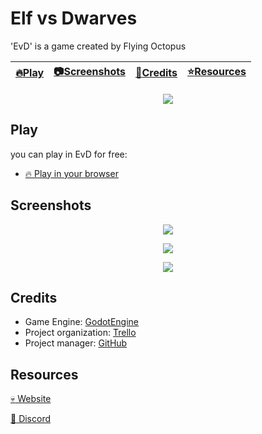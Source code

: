 # Elf vs Dwarves

'EvD' is a game created by Flying Octopus

| [:fire:Play](#Play) | [:camera:Screenshots](#screenshots) | [:wrench:Credits](#credits) | [:star:Resources](#resources) |
| ----- | ----------- | ----------- | ----------- |

<p align="center">
  <img src="https://trello-attachments.s3.amazonaws.com/5c3cf7fa31dd1986ee916543/5cec2cc909c5df75f3967d80/fbb680872d51bfb3d855ea0d7a9c6140/map_dwarf_1_concept.png" />
</p>

## Play

you can play in EvD for free:

- [:fire: Play in your browser](https://ajver.github.io/EvD/Export/)


## Screenshots

<p align="center">
  <img src="https://trello-attachments.s3.amazonaws.com/5d32cabb934e9a0d529f37dc/600x367/05589121fa70566eba6fca33904f8b25/obraz.png" />
</p>

<p align="center">
  <img src="https://trello-attachments.s3.amazonaws.com/5d32cabb934e9a0d529f37dc/600x368/e633e9d4c8f34e2fbcd3f3e1f749f389/obraz.png" />
</p>

<p align="center">
  <img src="https://trello-attachments.s3.amazonaws.com/5d32cabb934e9a0d529f37dc/600x366/a3f46e8f0290c5952995dcff40ede485/obraz.png" />
</p>

## Credits

- Game Engine: [GodotEngine](https://godotengine.org/)
- Project organization: [Trello](http://trello.com/)
- Project manager: [GitHub](http://github.com/)

## Resources
[:skull: Website](http://elf-vs-dwarves.pl/)

[:ghost: Discord](https://discord.gg/D29mBe4)
